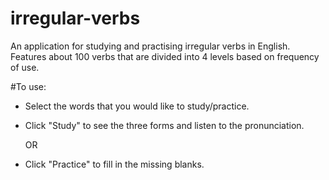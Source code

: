 # irregular-verbs

An application for studying and practising irregular verbs in English.
Features about 100 verbs that are divided into 4 levels based on frequency of use.


#To use:
- Select the words that you would like to study/practice.

- Click "Study" to see the three forms and listen to the pronunciation. 

  OR

- Click "Practice" to fill in the missing blanks. 
